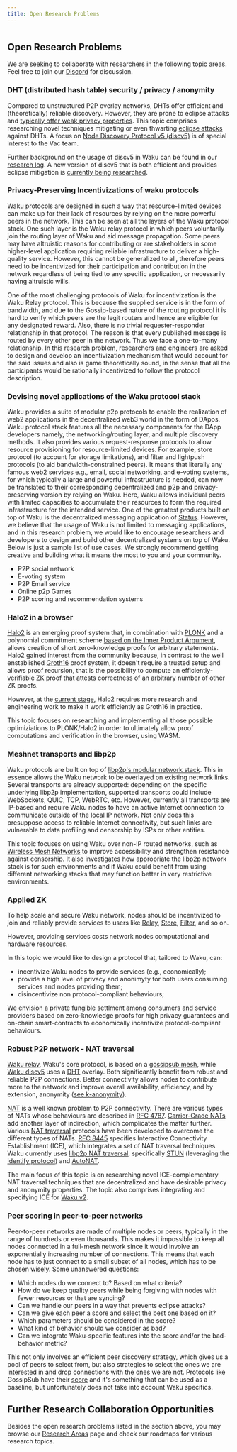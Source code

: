 ```yaml
---
title: Open Research Problems
---
```

# 

## Open Research Problems

We are seeking to collaborate with researchers in the following topic areas.
Feel free to join our [Discord](https://discord.gg/PQFdubGt6d) for discussion.

### DHT (distributed hash table) security / privacy / anonymity

Compared to unstructured P2P overlay networks, DHTs offer efficient and (theoretically) reliable discovery.
However, they are prone to eclipse attacks and [typically offer weak privacy properties](https://github.com/gpestana/notes/issues/8).
This topic comprises researching novel techniques mitigating or even thwarting [eclipse attacks](https://www.gemini.com/cryptopedia/eclipse-attacks-defense-bitcoin#section-what-is-an-eclipse-attack) against DHTs.
A focus on [Node Discovery Protocol v5 (discv5)](https://github.com/ethereum/devp2p/blob/master/discv5/discv5.md) is of special interest to the Vac team.

Further background on the usage of discv5 in Waku can be found in our [research log](https://vac.dev/wakuv2-apd).
A new version of discv5 that is both efficient and provides eclipse mitigation is [currently being researched](https://github.com/harnen/service-discovery-paper).


### Privacy-Preserving Incentivizations of waku protocols

Waku protocols are designed in such a way that resource-limited devices can make up for their lack of resources by relying on the more powerful peers in the network.
This can be seen at all the layers of the Waku protocol stack.
One such layer is the Waku relay protocol in which peers voluntarily join the routing layer of Waku and aid message propagation.
Some peers may have altruistic reasons for contributing or are stakeholders in some higher-level application requiring reliable infrastructure to deliver a high-quality service.
However, this cannot be generalized to all, therefore peers need to be incentivized for their participation and contribution in the network regardless of being tied to any specific application, or necessarily having altruistic wills.

One of the most challenging protocols of Waku for incentivization is the Waku Relay protocol.
This is because the supplied service is in the form of bandwidth, and due to the Gossip-based nature of the routing protocol it is hard to verify which peers are the legit routers and hence are eligible for any designated reward.
Also, there is no trivial requester-responder relationship in that protocol. 
The reason is that every published message is routed by every other peer in the network.
Thus we face a one-to-many relationship.
In this research problem, researchers and engineers are asked to design and develop an incentivization mechanism that would account for the said issues and also is game theoretically sound, in the sense that all the participants would be rationally incentivized to follow the protocol description. 



### Devising novel applications of the Waku protocol stack

Waku provides a suite of modular p2p protocols to enable the realization of web2 applications in the decentralized web3 world in the form of DApps. 
Waku protocol stack features all the necessary components for the DApp developers namely, the networking/routing layer, and multiple discovery methods.
It also provides various request-response protocols to allow resource provisioning for resource-limited devices. 
For example, store protocol (to account for storage limitations), and filter and lightpush protocols (to aid bandwidth-constrained peers).
It means that literally any famous web2 services e.g., email, social networking, and e-voting systems, for which typically a large and powerful infrastructure is needed, can now be translated to their corresponding decentralized and p2p and privacy-preserving version by relying on Waku. 
Here, Waku allows individual peers with limited capacities to accumulate their resources to form the required infrastructure for the intended service.
One of the greatest products built on top of Waku is the decentralized messaging application of [Status](status.im).
However, we believe that the usage of Waku is not limited to messaging applications, and in this research problem, we would like to encourage researchers and developers to design and build other decentralized systems on top of Waku.
Below is just a sample list of use cases. We strongly recommend getting creative and building what it means the most to you and your community.
* P2P social network
* E-voting system
* P2P Email service
* Online p2p Games
* P2P scoring and recommendation systems

### Halo2 in a browser

[Halo2](https://halo2.dev) is an emerging proof system that,
in combination with [PLONK](https://eprint.iacr.org/2019/953) and a polynomial commitment scheme [based on the Inner Product Argument](https://zcash.github.io/halo2/design/proving-system/inner-product.html), 
allows creation of short zero-knowledge proofs for arbitrary statements.
Halo2 gained interest from the community because, 
in contrast to the well enstablished [Groth16](https://eprint.iacr.org/2016/260.pdf) proof system, 
it doesn't require a trusted setup 
and allows proof recursion, 
that is the possibility to compute an efficiently-verifiable ZK proof that attests correctness of an arbitrary number of other ZK proofs.

However, at the [current stage](https://github.com/zcash/halo2), Halo2 requires more research and engineering work to make it work efficiently as Groth16 in practice.

This topic focuses on researching and implementing all those possible optimiziations to PLONK/Halo2 in order to ultimately allow proof computations and verification in the browser, using WASM.

### Meshnet transports and libp2p

Waku protocols are built on top of [libp2p's modular network stack](https://libp2p.io/).
This in essence allows the Waku network to be overlayed on existing network links. 
Several transports are already supported:
depending on the specific underlying libp2p implementation,
supported transports could include WebSockets, QUIC, TCP, WebRTC, etc. 
However, currently all transports are IP-based
and require Waku nodes to have an active Internet connection to communicate outside of the local IP network.
Not only does this presuppose access to reliable Internet connectivity,
but such links are vulnerable to data profiling and censorship by ISPs or other entities.

This topic focuses on using Waku over non-IP routed networks,
such as [Wireless Mesh Networks](https://www.pcworld.com/article/407165/mesh-network-explained.html)
to improve accessibility and strengthen resistance against censorship.
It also investigates how appropriate the libp2p network stack is for such environments
and if Waku could benefit from using different networking stacks
that may function better in very restrictive environments.

### Applied ZK

To help scale and secure Waku network,
nodes should be incentivized to join and reliably provide services to users
like [Relay](https://rfc.vac.dev/spec/11/), [Store](https://rfc.vac.dev/spec/13/), [Filter](https://rfc.vac.dev/spec/12/), and so on.

However, providing services costs network nodes computational and hardware resources.

In this topic we would like to design a protocol that, tailored to Waku, can:

- incentivize Waku nodes to provide services (e.g., economically); 
- provide a high level of privacy and anonimyty for both users consuming services and nodes providing them;
- disincentivize non protocol-compliant behaviours;

We envision a private fungible settlment among consumers and service providers 
based on zero-knowledge proofs for high privacy guarantees 
and on-chain smart-contracts to economically incentivize protocol-compliant behaviours.

### Robust P2P network - NAT traversal

[Waku relay](https://rfc.vac.dev/spec/11/), Waku's core protocol, is based on a [gossipsub mesh](https://github.com/libp2p/specs/tree/master/pubsub/gossipsub),
while [Waku discv5](https://rfc.vac.dev/spec/33/) uses a [DHT](https://en.wikipedia.org/wiki/Distributed_hash_table) overlay.
Both significantly benefit from robust and reliable P2P connections.
Better connectivity allows nodes to contribute more to the network and improve overall availability, efficiency, and by extension, anonymity ([see k-anonymity](https://en.wikipedia.org/wiki/K-anonymity)).

[NAT](https://en.wikipedia.org/wiki/Network_address_translation) is a well known problem to P2P connectivity.
There are various types of NATs whose behaviours are described in [RFC 4787](https://www.rfc-editor.org/rfc/rfc4787).
[Carrier-Grade NATs](https://www.rfc-editor.org/rfc/rfc6888) add another layer of indirection, which complicates the matter further.
Various [NAT traversal](https://en.wikipedia.org/wiki/NAT_traversal) protocols have been developed to overcome the different types of NATs.
[RFC 8445](https://www.rfc-editor.org/rfc/rfc8445) specifies Interactive Connectivity Establishment (ICE), which integrates a set of NAT traversal techniques.
Waku currently uses [libp2p NAT traversal](https://docs.libp2p.io/concepts/nat/),
specifically [STUN](https://docs.libp2p.io/concepts/nat/#hole-punching-stun) (leveraging the [identify protocol](https://docs.libp2p.io/concepts/protocols/#identify))
and [AutoNAT](https://docs.libp2p.io/concepts/nat/#hole-punching-stun#autonat).

The main focus of this topic is on researching novel ICE-complementary NAT traversal techniques that are decentralized and have desirable privacy and anonymity properties.
The topic also comprises integrating and specifying ICE for [Waku v2](https://rfc.vac.dev/spec/10/).

### Peer scoring in peer-to-peer networks

Peer-to-peer networks are made of multiple nodes or peers, typically in the range of hundreds or even thousands. This makes it impossible to keep all nodes connected in a full-mesh network since it would involve an exponentially increasing number of connections. This means that each node has to just connect to a small subset of all nodes, which has to be chosen wisely. Some unanswered questions:
* Which nodes do we connect to? Based on what criteria?
* How do we keep quality peers while being forgiving with nodes with fewer resources or that are syncing?
* Can we handle our peers in a way that prevents eclipse attacks?
* Can we give each peer a score and select the best one based on it?
* Which parameters should be considered in the score?
* What kind of behavior should we consider as bad?
* Can we integrate Waku-specific features into the score and/or the bad-behavior metric?

This not only involves an efficient peer discovery strategy, which gives us a pool of peers to select from, but also strategies to select the ones we are interested in and drop connections with the ones we are not. Protocols like GossipSub have their [score](https://github.com/libp2p/specs/blob/master/pubsub/gossipsub/gossipsub-v1.1.md#the-score-function) and it's something that can be used as a baseline, but unfortunately does not take into account Waku specifics.


## Further Research Collaboration Opportunities

Besides the open research problems listed in the section above,
you may browse our [Research Areas](https://vac.dev/research-areas) page
and check our roadmaps for various research topics.


